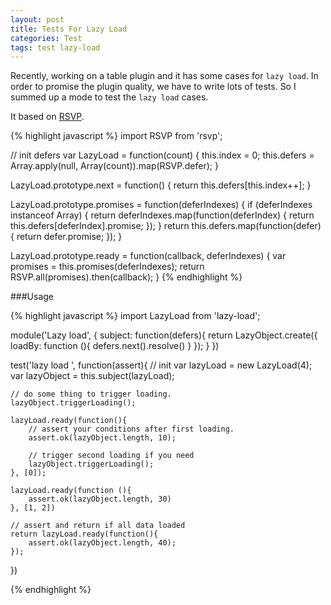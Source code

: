 ```yaml
---
layout: post
title: Tests For Lazy Load
categories: Test
tags: test lazy-load
---
```

Recently, working on a table plugin and it has some cases for `lazy load`. In order to promise the plugin quality, we have to write lots of tests. So I summed up a mode to test the `lazy load` cases.

It based on [RSVP](https://github.com/tildeio/rsvp.js).

{% highlight javascript %}
import RSVP from 'rsvp';

// init defers
var LazyLoad = function(count) {
  this.index = 0;
  this.defers = Array.apply(null, Array(count)).map(RSVP.defer);
}

LazyLoad.prototype.next = function() {
  return this.defers[this.index++];
}

LazyLoad.prototype.promises = function(deferIndexes) {
  if (deferIndexes instanceof Array) {
    return deferIndexes.map(function(deferIndex) {
      return this.defers[deferIndex].promise;
    });
  }
  return this.defers.map(function(defer) {
    return defer.promise;
  });
}

LazyLoad.prototype.ready = function(callback, deferIndexes) {
  var promises = this.promises(deferIndexes);
  return RSVP.all(promises).then(callback);
}
{% endhighlight %}

###Usage

{% highlight javascript %}
import LazyLoad from 'lazy-load';

module('Lazy load', {
    subject: function(defers){
        return LazyObject.create({
            loadBy: function (){
                defers.next().resolve()
            }
        });
    }
})

test('lazy load ', function(assert){
    // init
    var lazyLoad = new LazyLoad(4);
    var lazyObject = this.subject(lazyLoad);

    // do some thing to trigger loading.
    lazyObject.triggerLoading();

    lazyLoad.ready(function(){
        // assert your conditions after first loading.
        assert.ok(lazyObject.length, 10);

        // trigger second loading if you need
        lazyObject.triggerLoading();
    }, [0]);

    lazyLoad.ready(function (){
        assert.ok(lazyObject.length, 30)
    }, [1, 2])

    // assert and return if all data loaded
    return lazyLoad.ready(function(){
        assert.ok(lazyObject.length, 40);
    });
})

{% endhighlight %}
